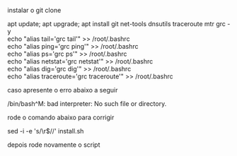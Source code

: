 
instalar o git clone 

apt update; apt upgrade; apt install git net-tools dnsutils traceroute mtr grc -y \
echo "alias tail='grc tail'" >> /root/.bashrc \
echo "alias ping='grc ping'" >> /root/.bashrc \
echo "alias ps='grc ps'" >> /root/.bashrc \
echo "alias netstat='grc netstat'" >> /root/.bashrc \
echo "alias dig='grc dig'" >> /root/.bashrc \
echo "alias traceroute='grc traceroute'" >> /root/.bashrc 

caso apresente o erro abaixo a seguir 

/bin/bash^M: bad interpreter: No such file or directory. 

rode o comando abaixo para corrigir

sed -i -e 's/\r$//' install.sh

depois rode novamente o script
